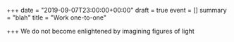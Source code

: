 +++
date = "2019-09-07T23:00:00+00:00"
draft = true
event = []
summary = "blah"
title = "Work one-to-one"

+++
We do not become enlightened by imagining figures of light
